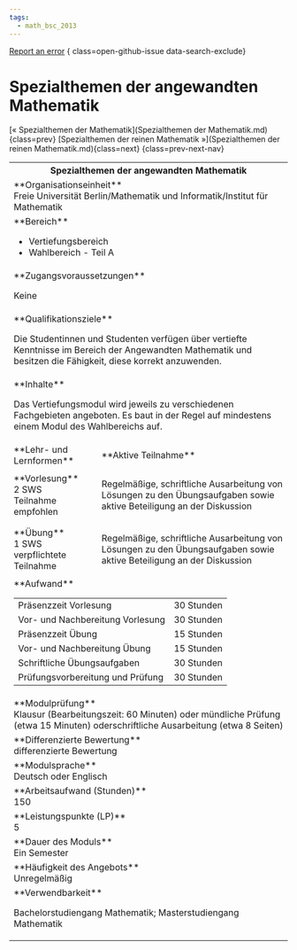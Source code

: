 ```yaml
---
tags:
  - math_bsc_2013
---
```

[Report an error](https://github.com/SGSSGene/FUB-SUP/issues/new?title=Error%20in%20%22Spezialthemen%20der%20angewandten%20Mathematik%22&body=There%20seems%20to%20be%20an%20error%20in%20module%20%22Spezialthemen%20der%20angewandten%20Mathematik%22%2E%0A%0A%3CDescribe%20here%20a%20slightly%20more%20detailed%20description%20of%20what%20is%20wrong%3E&labels=bug)
{ class=open-github-issue data-search-exclude}

# Spezialthemen der angewandten Mathematik

[« Spezialthemen der Mathematik](Spezialthemen der Mathematik.md){class=prev}
[Spezialthemen der reinen Mathematik »](Spezialthemen der reinen Mathematik.md){class=next}
{class=prev-next-nav}

<table markdown id="moduledesc">
<tr markdown class="moduledesc_head"><th colspan="2">Spezialthemen der angewandten Mathematik </th></tr>
<tr markdown><td colspan="2">**Organisationseinheit**   <br>Freie Universität Berlin/Mathematik und Informatik/Institut für Mathematik</td></tr>

<tr markdown><td colspan="2">**Bereich**<br>


- Vertiefungsbereich
- Wahlbereich - Teil A

</td></tr>

<tr markdown><td colspan="2">**Zugangsvoraussetzungen** <br>

Keine


</td></tr>
<tr markdown><td colspan="2">**Qualifikationsziele**    <br>

Die Studentinnen und Studenten verfügen über vertiefte Kenntnisse im Bereich
der Angewandten Mathematik und besitzen die Fähigkeit, diese korrekt
anzuwenden.


</td></tr>
<tr markdown><td colspan="2">**Inhalte**                <br>

Das Vertiefungsmodul wird jeweils zu verschiedenen Fachgebieten angeboten.
Es baut in der Regel auf mindestens einem Modul des Wahlbereichs auf.


</td></tr>

<tr markdown><td>**Lehr- und Lernformen**</td><td>**Aktive Teilnahme**</td></tr>
<tr markdown><td> **Vorlesung** <br>2 SWS <br> Teilnahme empfohlen</td><td>

Regelmäßige, schriftliche Ausarbeitung von Lösungen zu den Übungsaufgaben sowie aktive Beteiligung an der Diskussion
</td></tr>
<tr markdown><td> **Übung** <br>1 SWS <br> verpflichtete Teilnahme</td><td>

Regelmäßige, schriftliche Ausarbeitung von Lösungen zu den Übungsaufgaben sowie aktive Beteiligung an der Diskussion
</td></tr>
<tr markdown><td colspan="2">**Aufwand**                <br>
<table class="aufwand_table">
<tr><td>Präsenzzeit Vorlesung</td><td>30 Stunden</td></tr>
<tr><td>Vor- und Nachbereitung Vorlesung</td><td>30 Stunden</td></tr>
<tr><td>Präsenzzeit Übung</td><td>15 Stunden</td></tr>
<tr><td>Vor- und Nachbereitung Übung</td><td>15 Stunden</td></tr>
<tr><td>Schriftliche Übungsaufgaben</td><td>30 Stunden</td></tr>
<tr><td>Prüfungsvorbereitung und Prüfung</td><td>30 Stunden</td></tr>
</table>

</td></tr>
<tr markdown><td colspan="2">**Modulprüfung**             <br>Klausur (Bearbeitungszeit: 60 Minuten) oder mündliche Prüfung (etwa 15
Minuten) oderschriftliche Ausarbeitung (etwa 8 Seiten)


</td></tr>
<tr markdown><td colspan="2">**Differenzierte Bewertung** <br>differenzierte Bewertung

</td></tr>
<tr markdown><td colspan="2">**Modulsprache**             <br>Deutsch oder Englisch</td></tr>
<tr markdown><td colspan="2">**Arbeitsaufwand (Stunden)** <br>150</td></tr>
<tr markdown><td colspan="2">**Leistungspunkte (LP)**     <br>5</td></tr>
<tr markdown><td colspan="2">**Dauer des Moduls**         <br>Ein Semester</td></tr>
<tr markdown><td colspan="2">**Häufigkeit des Angebots**  <br>Unregelmäßig</td></tr>
<tr markdown><td colspan="2">**Verwendbarkeit**           <br>

Bachelorstudiengang Mathematik; Masterstudiengang Mathematik


</td></tr>

</table>
